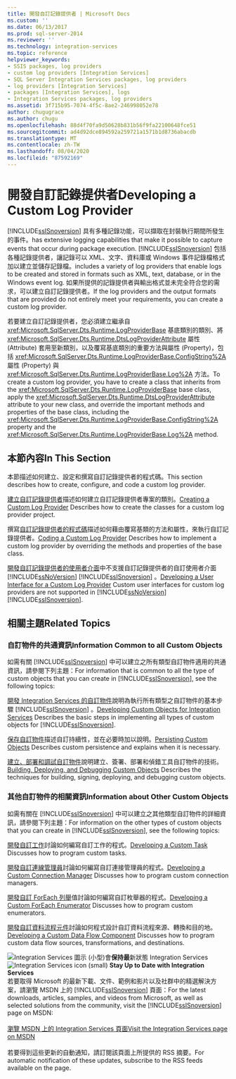 ```yaml
---
title: 開發自訂記錄提供者 | Microsoft Docs
ms.custom: ''
ms.date: 06/13/2017
ms.prod: sql-server-2014
ms.reviewer: ''
ms.technology: integration-services
ms.topic: reference
helpviewer_keywords:
- SSIS packages, log providers
- custom log providers [Integration Services]
- SQL Server Integration Services packages, log providers
- log providers [Integration Services]
- packages [Integration Services], logs
- Integration Services packages, log providers
ms.assetid: 3f715b95-7074-4f5c-8ae2-246998052e78
author: chugugrace
ms.author: chugu
ms.openlocfilehash: 88d4f70fa9d50628b831b56f9fa22100648fce51
ms.sourcegitcommit: ad4d92dce894592a259721a1571b1d8736abacdb
ms.translationtype: MT
ms.contentlocale: zh-TW
ms.lasthandoff: 08/04/2020
ms.locfileid: "87592169"
---
```

# <a name="developing-a-custom-log-provider"></a><span data-ttu-id="ef8a4-102">開發自訂記錄提供者</span><span class="sxs-lookup"><span data-stu-id="ef8a4-102">Developing a Custom Log Provider</span></span>
  [!INCLUDE[ssISnoversion](../../../includes/ssisnoversion-md.md)] <span data-ttu-id="ef8a4-103">具有多種記錄功能，可以擷取在封裝執行期間所發生的事件。</span><span class="sxs-lookup"><span data-stu-id="ef8a4-103">has extensive logging capabilities that make it possible to capture events that occur during package execution.</span></span> [!INCLUDE[ssISnoversion](../../../includes/ssisnoversion-md.md)] <span data-ttu-id="ef8a4-104">包括各種記錄提供者，讓記錄可以 XML、文字、資料庫或 Windows 事件記錄檔格式加以建立並儲存記錄檔。</span><span class="sxs-lookup"><span data-stu-id="ef8a4-104">includes a variety of log providers that enable logs to be created and stored in formats such as XML, text, database, or in the Windows event log.</span></span> <span data-ttu-id="ef8a4-105">如果所提供的記錄提供者與輸出格式並未完全符合您的需求，可以建立自訂記錄提供者。</span><span class="sxs-lookup"><span data-stu-id="ef8a4-105">If the log providers and the output formats that are provided do not entirely meet your requirements, you can create a custom log provider.</span></span>

 <span data-ttu-id="ef8a4-106">若要建立自訂記錄提供者，您必須建立繼承自 <xref:Microsoft.SqlServer.Dts.Runtime.LogProviderBase> 基底類別的類別、將 <xref:Microsoft.SqlServer.Dts.Runtime.DtsLogProviderAttribute> 屬性 (Attribute) 套用至新類別，以及覆寫基底類別的重要方法與屬性 (Property)，包括 <xref:Microsoft.SqlServer.Dts.Runtime.LogProviderBase.ConfigString%2A> 屬性 (Property) 與 <xref:Microsoft.SqlServer.Dts.Runtime.LogProviderBase.Log%2A> 方法。</span><span class="sxs-lookup"><span data-stu-id="ef8a4-106">To create a custom log provider, you have to create a class that inherits from the <xref:Microsoft.SqlServer.Dts.Runtime.LogProviderBase> base class, apply the <xref:Microsoft.SqlServer.Dts.Runtime.DtsLogProviderAttribute> attribute to your new class, and override the important methods and properties of the base class, including the <xref:Microsoft.SqlServer.Dts.Runtime.LogProviderBase.ConfigString%2A> property and the <xref:Microsoft.SqlServer.Dts.Runtime.LogProviderBase.Log%2A> method.</span></span>

## <a name="in-this-section"></a><span data-ttu-id="ef8a4-107">本節內容</span><span class="sxs-lookup"><span data-stu-id="ef8a4-107">In This Section</span></span>
 <span data-ttu-id="ef8a4-108">本節描述如何建立、設定和撰寫自訂記錄提供者的程式碼。</span><span class="sxs-lookup"><span data-stu-id="ef8a4-108">This section describes how to create, configure, and code a custom log provider.</span></span>

 <span data-ttu-id="ef8a4-109">[建立自訂記錄提供者](creating-a-custom-log-provider.md)描述如何建立自訂記錄提供者專案的類別。</span><span class="sxs-lookup"><span data-stu-id="ef8a4-109">[Creating a Custom Log Provider](creating-a-custom-log-provider.md) Describes how to create the classes for a custom log provider project.</span></span>

 <span data-ttu-id="ef8a4-110">撰寫[自訂記錄提供者的程式碼](coding-a-custom-log-provider.md)描述如何藉由覆寫基類的方法和屬性，來執行自訂記錄提供者。</span><span class="sxs-lookup"><span data-stu-id="ef8a4-110">[Coding a Custom Log Provider](coding-a-custom-log-provider.md) Describes how to implement a custom log provider by overriding the methods and properties of the base class.</span></span>

 <span data-ttu-id="ef8a4-111">[開發自訂記錄提供者的使用者介面](developing-a-user-interface-for-a-custom-log-provider.md)中不支援自訂記錄提供者的自訂使用者介面 [!INCLUDE[ssNoVersion](../../../includes/ssnoversion-md.md)] [!INCLUDE[ssISnoversion](../../../includes/ssisnoversion-md.md)] 。</span><span class="sxs-lookup"><span data-stu-id="ef8a4-111">[Developing a User Interface for a Custom Log Provider](developing-a-user-interface-for-a-custom-log-provider.md) Custom user interfaces for custom log providers are not supported in [!INCLUDE[ssNoVersion](../../../includes/ssnoversion-md.md)] [!INCLUDE[ssISnoversion](../../../includes/ssisnoversion-md.md)].</span></span>

## <a name="related-topics"></a><span data-ttu-id="ef8a4-112">相關主題</span><span class="sxs-lookup"><span data-stu-id="ef8a4-112">Related Topics</span></span>

### <a name="information-common-to-all-custom-objects"></a><span data-ttu-id="ef8a4-113">自訂物件的共通資訊</span><span class="sxs-lookup"><span data-stu-id="ef8a4-113">Information Common to all Custom Objects</span></span>
 <span data-ttu-id="ef8a4-114">如需有關 [!INCLUDE[ssISnoversion](../../../includes/ssisnoversion-md.md)] 中可以建立之所有類型自訂物件適用的共通資訊，請參閱下列主題：</span><span class="sxs-lookup"><span data-stu-id="ef8a4-114">For information that is common to all the type of custom objects that you can create in [!INCLUDE[ssISnoversion](../../../includes/ssisnoversion-md.md)], see the following topics:</span></span>

 <span data-ttu-id="ef8a4-115">[開發 Integration Services 的自訂物件](../developing-custom-objects-for-integration-services.md)說明為執行所有類型之自訂物件的基本步驟 [!INCLUDE[ssISnoversion](../../../includes/ssisnoversion-md.md)] 。</span><span class="sxs-lookup"><span data-stu-id="ef8a4-115">[Developing Custom Objects for Integration Services](../developing-custom-objects-for-integration-services.md) Describes the basic steps in implementing all types of custom objects for [!INCLUDE[ssISnoversion](../../../includes/ssisnoversion-md.md)].</span></span>

 <span data-ttu-id="ef8a4-116">[保存自訂物件](../persisting-custom-objects.md)描述自訂持續性，並在必要時加以說明。</span><span class="sxs-lookup"><span data-stu-id="ef8a4-116">[Persisting Custom Objects](../persisting-custom-objects.md) Describes custom persistence and explains when it is necessary.</span></span>

 <span data-ttu-id="ef8a4-117">[建立、部署和調試自訂物件](../building-deploying-and-debugging-custom-objects.md)說明建立、簽署、部署和偵錯工具自訂物件的技術。</span><span class="sxs-lookup"><span data-stu-id="ef8a4-117">[Building, Deploying, and Debugging Custom Objects](../building-deploying-and-debugging-custom-objects.md) Describes the techniques for building, signing, deploying, and debugging custom objects.</span></span>

### <a name="information-about-other-custom-objects"></a><span data-ttu-id="ef8a4-118">其他自訂物件的相關資訊</span><span class="sxs-lookup"><span data-stu-id="ef8a4-118">Information about Other Custom Objects</span></span>
 <span data-ttu-id="ef8a4-119">如需有關在 [!INCLUDE[ssISnoversion](../../../includes/ssisnoversion-md.md)] 中可以建立之其他類型自訂物件的詳細資訊，請參閱下列主題：</span><span class="sxs-lookup"><span data-stu-id="ef8a4-119">For information on the other types of custom objects that you can create in [!INCLUDE[ssISnoversion](../../../includes/ssisnoversion-md.md)], see the following topics:</span></span>

 <span data-ttu-id="ef8a4-120">[開發自訂工作](../task/developing-a-custom-task.md)討論如何編寫自訂工作的程式。</span><span class="sxs-lookup"><span data-stu-id="ef8a4-120">[Developing a Custom Task](../task/developing-a-custom-task.md) Discusses how to program custom tasks.</span></span>

 <span data-ttu-id="ef8a4-121">[開發自訂連線管理員](../connection-manager/developing-a-custom-connection-manager.md)討論如何編寫自訂連接管理員的程式。</span><span class="sxs-lookup"><span data-stu-id="ef8a4-121">[Developing a Custom Connection Manager](../connection-manager/developing-a-custom-connection-manager.md) Discusses how to program custom connection managers.</span></span>

 <span data-ttu-id="ef8a4-122">[開發自訂 ForEach 列舉](../foreach-enumerator/developing-a-custom-foreach-enumerator.md)值討論如何編寫自訂枚舉器的程式。</span><span class="sxs-lookup"><span data-stu-id="ef8a4-122">[Developing a Custom ForEach Enumerator](../foreach-enumerator/developing-a-custom-foreach-enumerator.md) Discusses how to program custom enumerators.</span></span>

 <span data-ttu-id="ef8a4-123">[開發自訂資料流程元件](../data-flow/developing-a-custom-data-flow-component.md)討論如何程式設計自訂資料流程來源、轉換和目的地。</span><span class="sxs-lookup"><span data-stu-id="ef8a4-123">[Developing a Custom Data Flow Component](../data-flow/developing-a-custom-data-flow-component.md) Discusses how to program custom data flow sources, transformations, and destinations.</span></span>

<span data-ttu-id="ef8a4-124">![Integration Services 圖示 (小型) ](../../media/dts-16.gif "Integration Services 圖示 (小)")會**保持最**新狀態 Integration Services  </span><span class="sxs-lookup"><span data-stu-id="ef8a4-124">![Integration Services icon (small)](../../media/dts-16.gif "Integration Services icon (small)")  **Stay Up to Date with Integration Services**</span></span><br /> <span data-ttu-id="ef8a4-125">若要取得 Microsoft 的最新下載、文件、範例和影片以及社群中的精選解決方案，請瀏覽 MSDN 上的 [!INCLUDE[ssISnoversion](../../../includes/ssisnoversion-md.md)] 頁面：</span><span class="sxs-lookup"><span data-stu-id="ef8a4-125">For the latest downloads, articles, samples, and videos from Microsoft, as well as selected solutions from the community, visit the [!INCLUDE[ssISnoversion](../../../includes/ssisnoversion-md.md)] page on MSDN:</span></span><br /><br /> [<span data-ttu-id="ef8a4-126">瀏覽 MSDN 上的 Integration Services 頁面</span><span class="sxs-lookup"><span data-stu-id="ef8a4-126">Visit the Integration Services page on MSDN</span></span>](https://go.microsoft.com/fwlink/?LinkId=136655)<br /><br /> <span data-ttu-id="ef8a4-127">若要得到這些更新的自動通知，請訂閱該頁面上所提供的 RSS 摘要。</span><span class="sxs-lookup"><span data-stu-id="ef8a4-127">For automatic notification of these updates, subscribe to the RSS feeds available on the page.</span></span>


